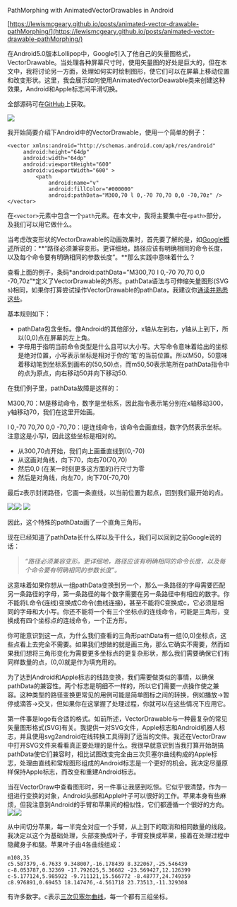 PathMorphing with AnimatedVectorDrawables in Android

[https://lewismcgeary.github.io/posts/animated-vector-drawable-pathMorphing/](https://lewismcgeary.github.io/posts/animated-vector-drawable-pathMorphing/)

在Android5.0版本Lollipop中，Google引入了他自己的矢量图格式，VectorDrawable。当处理各种屏幕尺寸时，使用矢量图的好处是巨大的，但在本文中，我将讨论另一方面，处理如何实时绘制图形，使它们可以在屏幕上移动位置和改变形状。这里，我会展示如何使用AnimatedVectorDeawable类来创建这种效果，Android和Apple标志间平滑切换。

全部源码可在[GitHub](https://github.com/lewismcgeary/AndroidtoAppleVectorLogo)上获取。

![](https://lewismcgeary.github.io/images/pathMorphing/pathMorphing-no-buttons-full-transition.gif)

我开始简要介绍下Android中的VectorDrawable，使用一个简单的例子：

```
<vector xmlns:android="http://schemas.android.com/apk/res/android"
     android:height="64dp"
     android:width="64dp"
     android:viewportHeight="600"
     android:viewportWidth="600" >
         <path
             android:name="v"
             android:fillColor="#000000"
             android:pathData="M300,70 l 0,-70 70,70 0,0 -70,70z" />
</vector>
```

在`<vector>`元素中包含一个`path`元素。在本文中，我将主要集中在`<path>`部分，及我们可以用它做什么。

当考虑改变形状的VectorDrawable的动画效果时，首先要了解的是，如[Google概述](https://developer.android.com/reference/android/graphics/drawable/AnimatedVectorDrawable.html)所说的：**“路径必须兼容变形。更详细地，路径应该有明确相同的命令长度，以及每个命令要有明确相同的参数长度”。**那么实践中意味着什么？

查看上面的例子，条码*android:pathData=”M300,70 l 0,-70 70,70 0,0 -70,70z”*定义了VectorDrawable的外形。pathData语法与可伸缩矢量图形(SVG
s)相同，如果你打算尝试操作VectorDrawable的pathData，我建议你[通读并熟悉这些](http://www.w3.org/TR/SVG/paths.html#PathData)。

基本规则如下：

* pathData包含坐标。像Android的其他部分，x轴从左到右，y轴从上到下，所以(0,0)点在屏幕的左上角。
* 字母用于指明当前命令类型是什么且可以大小写。大写命令意味着给出的坐标是绝对位置，小写表示坐标是相对于你的'笔'的当前位置。所以M50，50意味着移动笔到坐标系到画布的(50,50)点，而m50,50表示笔所在pathData指令中的点为原点，向右移动50并向下移动50.

在我们例子里，pathData故障是这样的：

M300,70：M是移动命令，数字是坐标系，因此指令表示笔分别在x轴移动300，y轴移动70，我们在这里开始画。

l 0,-70 70,70 0,0 -70,70：l是连线命令，该命令会画直线，数字仍然表示坐标。注意这是小写l，因此这些坐标是相对的。

* 从300,70点开始，我们向上画垂直线到(0,-70)
* 从这画对角线，向下70，向右70(70,70)
* 然后0,0 (在某一时刻更多这方面的)行尺寸为零
* 然后是对角线，向左70，向下70(-70,70)

最后z表示封闭路径，它画一条直线，以当前位置为起点，回到我们最开始的点。

![](https://lewismcgeary.github.io/images/pathMorphing/vector-triangle-steps-1-2.png)![](https://lewismcgeary.github.io/images/pathMorphing/vector-triangle-steps-3-4.png)
![](https://lewismcgeary.github.io/images/pathMorphing/vector-triangle-steps-5-6.png)

因此，这个特殊的pathData画了一个直角三角形。

现在已经知道了pathData长什么样以及干什么，我们可以回到之前Google说的话：
 
> *“路径必须兼容变形。更详细地，路径应该有明确相同的命令长度，以及每个命令要有明确相同的参数长度”。*

这意味着如果你想从一组pathData变换到另一个，那么一条路径的字母需要匹配另一条路径的字母，第一条路径的每个数字需要在另一条路径中有相应的数字。你不能将L命令(连线)变换成C命令(曲线连接)，甚至不能将C变换成c，它必须是相同的字母和大小写。你还不能将一个有三个坐标点的连线命令，可能是三角形，变换成有四个坐标点的连线命令，一个正方形。

你可能意识到这一点，为什么我们查看的三角形pathData有一组(0,0)坐标点，这些点看上去完全不需要。如果我们想做的就是画三角，那么它确实不需要，然而如果我们想将三角形变化为需要更多坐标点的更复杂形状，那么我们需要确保它们有同样数量的点，(0,0)就是作为填充用的。

为了达到Android和Apple标志的线路变换，我们需要做类似的事情，以确保pathData的兼容性。两个标志是明细不一样的，所以它们需要一点操作使之兼容。这种类型的路径变换更常见的用例可能是简单图标之间的转换，例如播放->暂停或滴答->交叉，但如果你在这掌握了处理过程，你就可以在这些情况下应用它。

第一件事是logo有合适的格式。如前所述，VectorDrawable与一种最复杂的常见矢量图形格式(SVG)有关。我提供一对SVG文件，Apple标志和Android机器人标志，并且使用svg2android在线转换工具得到了适当的文件。我还在VectorDraw中打开SVG文件来看看真正要处理的是什么。我很早就意识到当我打算开始胡搞pathData使它们兼容时，相比试图改变完全由三次贝塞尔曲线构成的Apple标志，处理由直线和常规图形组成的Android标志是一个更好的机会。我决定尽量原样保持Apple标志，而改变和重建Android标志。

当在VectorDraw中查看图形时，另一件事让我感到吃惊。它似乎很清楚，作为一组进行变换的对象，Android头部和Apple叶子可以很好的工作。苹果本身有些麻烦，但我注意到Android的手臂和苹果间的相似性，它们都遵循一个很好的方向。
![](https://lewismcgeary.github.io/images/pathMorphing/Apple-Logo-with-end-points-marked.png)![](https://lewismcgeary.github.io/images/pathMorphing/Android_robot.svg)

从中间切分苹果，每一半完全对应一个手臂，从上到下的取消和相同数量的线段。我决定以这个为基础处理，头部变换成叶子，手臂变换成苹果，接着在处理过程中隐藏身子和腿。苹果叶子由4各曲线组成：

```
m108,35
c5.587379,-6.7633 9.348007,-16.178439 8.322067,-25.546439
c-8.053787,0.32369 -17.792625,5.36682 -23.569427,12.126399
c-5.177124,5.985922 -9.711121,15.566772 -8.48777,24.749359
c8.976891,0.69453 18.147476,-4.561718 23.73513,-11.329308
```

有许多数字。c表示[三次贝塞尔曲线](https://wiki.openoffice.org/wiki/Documentation/OOoAuthors_User_Manual/Draw_Guide/Guide_to_B%C3%A9zier_curves)，每一个都有三组坐标。